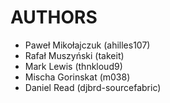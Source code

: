 AUTHORS
=======

 - Paweł Mikołajczuk (ahilles107)
 - Rafał Muszyński (takeit)
 - Mark Lewis (thnkloud9)
 - Mischa Gorinskat (m038)
 - Daniel Read (djbrd-sourcefabric)
